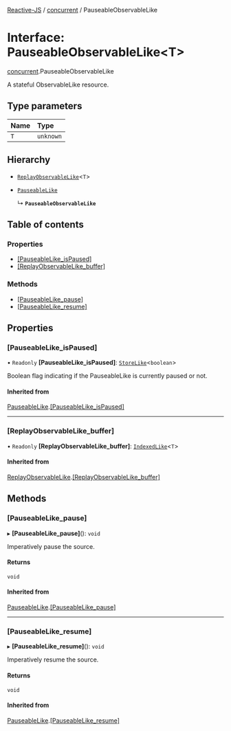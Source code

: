 [Reactive-JS](../README.md) / [concurrent](../modules/concurrent.md) / PauseableObservableLike

# Interface: PauseableObservableLike<T\>

[concurrent](../modules/concurrent.md).PauseableObservableLike

A stateful ObservableLike resource.

## Type parameters

| Name | Type |
| :------ | :------ |
| `T` | `unknown` |

## Hierarchy

- [`ReplayObservableLike`](concurrent.ReplayObservableLike.md)<`T`\>

- [`PauseableLike`](concurrent.PauseableLike.md)

  ↳ **`PauseableObservableLike`**

## Table of contents

### Properties

- [[PauseableLike\_isPaused]](concurrent.PauseableObservableLike.md#[pauseablelike_ispaused])
- [[ReplayObservableLike\_buffer]](concurrent.PauseableObservableLike.md#[replayobservablelike_buffer])

### Methods

- [[PauseableLike\_pause]](concurrent.PauseableObservableLike.md#[pauseablelike_pause])
- [[PauseableLike\_resume]](concurrent.PauseableObservableLike.md#[pauseablelike_resume])

## Properties

### [PauseableLike\_isPaused]

• `Readonly` **[PauseableLike\_isPaused]**: [`StoreLike`](events.StoreLike.md)<`boolean`\>

Boolean flag indicating if the PauseableLike is currently paused or not.

#### Inherited from

[PauseableLike](concurrent.PauseableLike.md).[[PauseableLike_isPaused]](concurrent.PauseableLike.md#[pauseablelike_ispaused])

___

### [ReplayObservableLike\_buffer]

• `Readonly` **[ReplayObservableLike\_buffer]**: [`IndexedLike`](collections.IndexedLike.md)<`T`\>

#### Inherited from

[ReplayObservableLike](concurrent.ReplayObservableLike.md).[[ReplayObservableLike_buffer]](concurrent.ReplayObservableLike.md#[replayobservablelike_buffer])

## Methods

### [PauseableLike\_pause]

▸ **[PauseableLike_pause]**(): `void`

Imperatively pause the source.

#### Returns

`void`

#### Inherited from

[PauseableLike](concurrent.PauseableLike.md).[[PauseableLike_pause]](concurrent.PauseableLike.md#[pauseablelike_pause])

___

### [PauseableLike\_resume]

▸ **[PauseableLike_resume]**(): `void`

Imperatively resume the source.

#### Returns

`void`

#### Inherited from

[PauseableLike](concurrent.PauseableLike.md).[[PauseableLike_resume]](concurrent.PauseableLike.md#[pauseablelike_resume])
